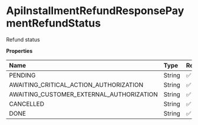 # ApiInstallmentRefundResponsePaymentRefundStatus

Refund status

**Properties**

| Name                                     | Type   | Required | Description                                |
| :--------------------------------------- | :----- | :------- | :----------------------------------------- |
| PENDING                                  | String | ✅       | "PENDING"                                  |
| AWAITING_CRITICAL_ACTION_AUTHORIZATION   | String | ✅       | "AWAITING_CRITICAL_ACTION_AUTHORIZATION"   |
| AWAITING_CUSTOMER_EXTERNAL_AUTHORIZATION | String | ✅       | "AWAITING_CUSTOMER_EXTERNAL_AUTHORIZATION" |
| CANCELLED                                | String | ✅       | "CANCELLED"                                |
| DONE                                     | String | ✅       | "DONE"                                     |

<!-- This file was generated by liblab | https://liblab.com/ -->
